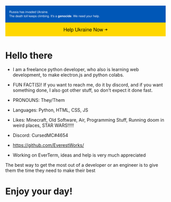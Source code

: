 [![Stand With Ukraine](https://raw.githubusercontent.com/vshymanskyy/StandWithUkraine/main/banner2-direct.svg)](https://vshymanskyy.github.io/StandWithUkraine)

# Hello there

- I am a freelance python developer, who also is learning web development, to make electron.js and python colabs.

- FUN FACT(S)! If you want to reach me, do it by discord, and if you want something done, I also got other stuff, so don't expect it done fast. 

- PRONOUNS: They/Them

- Languages: Python, HTML, CSS, JS

- Likes: Minecraft, Old Software, Air, Programming Stuff, Running doom in weird places, STAR WARS!!!!!

- Discord: CursedMC#4654

- https://github.com/EverestWorks/

- Working on EverTerm, ideas and help is very much appreciated

The best way to get the most out of a developer or an engineer is to give them the time they need to make their best

# Enjoy your day!
